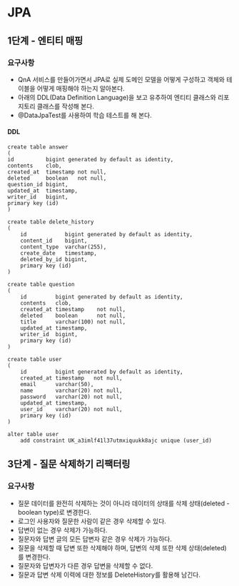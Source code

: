 # JPA
## 1단계 - 엔티티 매핑
### 요구사항
* QnA 서비스를 만들어가면서 JPA로 실제 도메인 모델을 어떻게 구성하고 객체와 테이블을 어떻게 매핑해야 하는지 알아본다.
* 아래의 DDL(Data Definition Language)을 보고 유추하여 엔티티 클래스와 리포지토리 클래스를 작성해 본다.
* @DataJpaTest를 사용하여 학습 테스트를 해 본다.

#### DDL
```
create table answer  
(
id          bigint generated by default as identity,  
contents    clob,
created_at  timestamp not null,
deleted     boolean   not null,
question_id bigint,
updated_at  timestamp,
writer_id   bigint,
primary key (id)
)
```
```
create table delete_history
(
    id            bigint generated by default as identity,
    content_id    bigint,
    content_type  varchar(255),
    create_date   timestamp,
    deleted_by_id bigint,
    primary key (id)
)
```
```
create table question
(
    id         bigint generated by default as identity,
    contents   clob,
    created_at timestamp    not null,
    deleted    boolean      not null,
    title      varchar(100) not null,
    updated_at timestamp,
    writer_id  bigint,
    primary key (id)
)
```
```
create table user
(
    id         bigint generated by default as identity,
    created_at timestamp   not null,
    email      varchar(50),
    name       varchar(20) not null,
    password   varchar(20) not null,
    updated_at timestamp,
    user_id    varchar(20) not null,
    primary key (id)
)

alter table user
    add constraint UK_a3imlf41l37utmxiquukk8ajc unique (user_id)
```

## 3단계 - 질문 삭제하기 리팩터링
### 요구사항
* 질문 데이터를 완전히 삭제하는 것이 아니라 데이터의 상태를 삭제 상태(deleted - boolean type)로 변경한다.
* 로그인 사용자와 질문한 사람이 같은 경우 삭제할 수 있다.
* 답변이 없는 경우 삭제가 가능하다.
* 질문자와 답변 글의 모든 답변자 같은 경우 삭제가 가능하다.
* 질문을 삭제할 때 답변 또한 삭제해야 하며, 답변의 삭제 또한 삭제 상태(deleted)를 변경한다.
* 질문자와 답변자가 다른 경우 답변을 삭제할 수 없다.
* 질문과 답변 삭제 이력에 대한 정보를 DeleteHistory를 활용해 남긴다.
